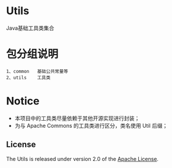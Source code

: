 # Utils
Java基础工具类集合

# 包分组说明
	1、common   基础公共常量等
	2、utils    工具类
	
# Notice
* 本项目中的工具类尽量依赖于其他开源实现进行封装；
* 为与 Apache Commons 的工具类进行区分，类名使用 Util 后缀；

## License
The Utils is released under version 2.0 of the [Apache License][].

[Apache License]: http://www.apache.org/licenses/LICENSE-2.0